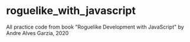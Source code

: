 # roguelike_with_javascript
All practice code from book "Roguelike Development with JavaScript" by Andre Alves Garzia, 2020
